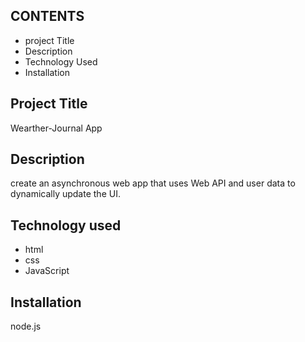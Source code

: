 
## CONTENTS
* project Title
* Description
* Technology Used
* Installation

## Project Title
Wearther-Journal App

## Description
create an asynchronous web app that uses Web API and user data to dynamically update the UI. 

## Technology used
* html
* css
* JavaScript

## Installation
node.js
